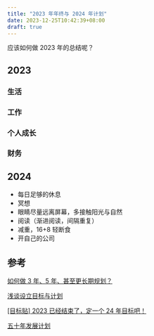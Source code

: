 ```yaml
---
title: "2023 年年终与 2024 年计划"
date: 2023-12-25T10:42:39+08:00
draft: true
---
```


应该如何做 2023 年的总结呢？

## 2023

### 生活

### 工作

### 个人成长

### 财务

## 2024

- 每日足够的休息
- 冥想
- 眼睛尽量远离屏幕，多接触阳光与自然
- 阅读（渐进阅读，间隔重复）
- 减重，16+8 轻断食
- 开自己的公司

## 参考

[如何做 3 年、5 年、甚至更长期规划？](https://www.v2ex.com/t/1002493)

[浅谈设立目标与计划](https://www.v2ex.com/t/605498)

[[目标贴] 2023 已经结束了，定一个 24 年目标吧！](https://www.v2ex.com/t/1001902#reply131)

[五十年发展计划](https://ox8fm5du5cs.feishu.cn/wiki/GJXTw1VpwilkZFkJ3pqcUKH8n7b)
